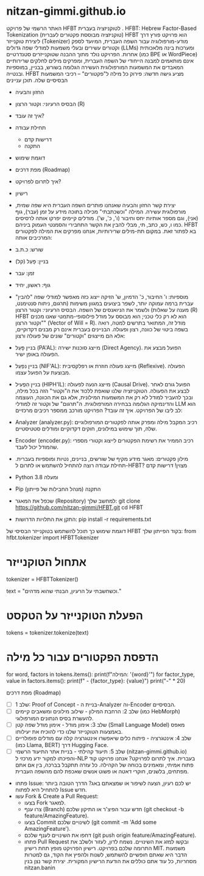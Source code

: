 # nitzan-gimmi.github.io
האתר הרשמי של פרויקט HFBT לטוקניזציה בעברית
.
HFBT: Hebrew Factor-Based Tokenization (טוקניזציה מבוססת פקטורים לעברית)
HFBT הוא פרויקט פורץ דרך ליצירת טוקנייזר (Tokenizer) מודע-מורפולוגיה עבור השפה העברית, המיועד לספק וקטורים עשירים ובעלי משמעות למודלי שפה גדולים (LLMs) ומערכות בינה מלאכותית אחרות.
הפרויקט נולד מתוך ההבנה שטוקנייזרים סטנדרטיים (כמו BPE או WordPiece) אינם מותאמים למבנה הייחודי של השפה העברית, ומפרקים מילים לחלקים שרירותיים המאבדים את המשמעות המורפולוגית העשירה הגלומה בשורש, בבניין, במוספיות ובנטייה. HFBT מציע גישה חדשה: פירוק כל מילה ל"פקטורים" – רכיבי המשמעות הבסיסיים שלה.
תוכן עניינים
 * החזון והבעיה
 * הבסיס הרעיוני: וקטור הרצון (R)
 * איך זה עובד?
 * תחילת עבודה
   * דרישות קדם
   * התקנה
 * דוגמת שימוש
 * מפת דרכים (Roadmap)
 * איך לתרום לפרויקט?
 * רישיון
 * יצירת קשר
החזון והבעיה שאנחנו פותרים
השפה העברית היא שפה שמית, מורפולוגית עשירה. המילה "וכשכתבתי" מכילה בתוכה מידע על זמן (עבר), גוף (אני), וגם מספר אותיות יחס וחיבור (ו', כ', ש'). מודלים קיימים יפרקו אותה לרסיסים כמו ו, כש, כתב, תי, מבלי להבין את הקשר התחבירי והסמנטי העמוק ביניהם.
HFBT בא לפתור זאת. במקום תת-מילים שרירותיות, אנחנו מפרקים את המילה לפקטורים המרכיבים אותה:
 * שורש: כ.ת.ב
 * בניין: פָּעַל (קל)
 * זמן: עבר
 * גוף: ראשון, יחיד
 * מוספיות: ו' החיבור, כ' הדמיון, ש' הזיקה
ייצוג כזה מאפשר למודלי שפה "להבין" עברית ברמה עמוקה יותר, לשפר ביצועים במגוון משימות (תרגום, ניתוח סנטימנט, מענה על שאלות) ולשמר את הניואנסים של השפה.
הבסיס הרעיוני: וקטור הרצון (R)
HFBT הוא לא רק כלי טכני; הוא מבוסס על מודל פילוסופי-מתמטי שאנו מכנים "וקטור הרצון" (Vector of Will = R). מודל זה, המתואר בתרשים למטה, רואה בשפה ביטוי של כוונה, רצון ופעולה.
הבניינים בעברית אינם רק מבנים דקדוקיים, אלא הם מייצגים "וקטורים" שונים של פעולה ורצון:
 * בניין פָּעַל (PA'AL): מייצג סוכנות ישירה (Direct Agency). הפועל מבצע את הפעולה באופן ישיר.
 * בניין נִפְעַל (NIF'AL): מייצג פעולה חוזרת או רפלקסיבית (Reflexive). הפעולה מבוצעת על הפועל עצמו.
 * בניין הִפְעִיל (HIPH'IL): מייצג הנעה לפעולה (Causal Drive). הפועל גורם לאחר לבצע את הפעולה.
הטוקניזציה שלנו שואפת ללכוד את ה"וקטור" הזה בכל מילה, ובכך להעביר למודל לא רק את המשמעות המילונית, אלא גם את הכוונה, העוצמה והדינמיקה הגלומה בבחירה המורפולוגית. ה"תרגום" של וקטור זה למודלי LLM הוא לב ליבו של הפרויקט.
איך זה עובד?
הפרויקט מורכב ממספר רכיבים מרכזיים:
 * Analyzer (analyzer.py): רכיב המקבל מילה ומפרק אותה לפקטורים המורפולוגיים שלה, תוך שימוש במילונים, חוקים דקדוקיים ומודלים סטטיסטיים.
 * Encoder (encoder.py): רכיב הממיר את רשימת הפקטורים לייצוג וקטורי מספרי שהמודל יכול לעבד.
 * מילון פקטורים: מאגר מידע מקיף של שורשים, בניינים, נטיות ומוספיות בעברית.
תחילת עבודה
רוצה להתחיל להשתמש או לתרום ל-HFBT? מצוין!
דרישות קדם
 * Python 3.8 ומעלה
 * Pip (מנהל החבילות של פייתון)
התקנה
 * שכפל את המאגר (Repository) למחשב שלך:
   git clone https://github.com/nitzan-gimmi/HFBT.git
cd HFBT

 * התקן את התלויות הדרושות:
   pip install -r requirements.txt

דוגמת שימוש
כך תוכל להשתמש בטוקנייזר הבסיסי של HFBT בקוד הפייתון שלך:
from hfbt.tokenizer import HFBTTokenizer

# אתחול הטוקנייזר
tokenizer = HFBTTokenizer()

text = "וכשחשבתי על הרעיון, הבנתי שהוא מדהים."

# הפעלת הטוקנייזר על הטקסט
tokens = tokenizer.tokenize(text)

# הדפסת הפקטורים עבור כל מילה
for word, factors in tokens.items():
    print(f"המילה: '{word}'")
    for factor_type, value in factors.items():
        print(f"  - {factor_type}: {value}")
    print("-" * 20)


מפת דרכים (Roadmap)
 * [ ] שלב 1: Proof of Concept - בניית ה-Analyzer וה-Encoder הבסיסיים.
 * [ ] שלב 2: הרחבת המילון - שילוב מילונים ומשאבים קיימים (כמו HebMorph) להעשרת בסיס הנתונים המורפולוגי.
 * [ ] שלב 3: אימון מודל - אימון מודל שפה קטן (Small Language Model) מאפס באמצעות הטוקנייזר שלנו כדי להוכיח את יעילותו.
 * [ ] שלב 4: אינטגרציה - פיתוח כלים שיאפשרו אינטגרציה קלה עם מודלים פופולריים (כמו Llama, BERT) דרך Hugging Face.
 * [ ] שלב 5: תיעוד קהילתי - בניית אתר התיעוד הרשמי (nitzan-gimmi.github.io) והפיכתו למקור ידע מרכזי ל-NLP בעברית.
איך לתרום לפרויקט?
אנחנו פרויקט קוד פתוח אמיתי, ומאמינים בכוחה של הקהילה. כל עזרה תתקבל בברכה, בין אם אתם מפתחים, בלשנים, חוקרי דאטה או פשוט אנשים שאכפת להם מהשפה העברית.
 * פתחו Issue: יש לכם רעיון, הצעה לשיפור או שמצאתם באג? הדרך הטובה ביותר להתחיל היא לפתוח Issue חדש.
 * עשו Fork & Create a Pull Request:
   * בצעו Fork למאגר.
   * צרו ענף (Branch) חדש עבור הפיצ'ר או התיקון שלכם (git checkout -b feature/AmazingFeature).
   * בצעו Commit לשינויים שלכם (git commit -m 'Add some AmazingFeature').
   * דחפו את השינויים לענף שלכם (git push origin feature/AmazingFeature).
   * פתחו Pull Request ובקשו למזג את השינויים.
נשמח לדון, לעזור ולשלב את התרומה שלכם בפרויקט.
רישיון
הפרויקט מופץ תחת רישיון MIT. משמעות הדבר היא שאתם חופשיים להשתמש, לשנות ולהפיץ את הקוד, גם למטרות מסחריות, כל עוד אתם כוללים את הודעת הרישיון המקורית.
יצירת קשר
נִצן בנין 
nitzan.banin 
